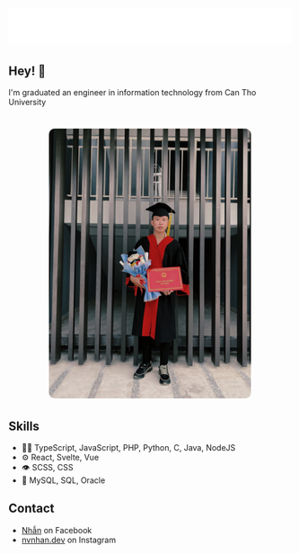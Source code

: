 <h1 align="center">
  <img src="./name.svg" alt="Nguyễn Văn Nhẫn" />
</h1>

## Hey! 👋

I'm graduated an engineer in information technology from Can Tho University 

<h1 align="center">
   <img src="./i1.jpg" alt="Nguyễn Văn Nhẫn" style="height: 30rem;max-width: 100%;border-radius: 10px;" />
 </h1>

## Skills
- 👨‍💻 TypeScript, JavaScript, PHP, Python, C, Java, NodeJS
- ⚙️ React, Svelte, Vue
- 👁️ SCSS, CSS
- 💽 MySQL, SQL, Oracle

## Contact
- [Nhẫn](https://www.facebook.com/nvnhan.dev) on Facebook
- [nvnhan.dev](https://www.instagram.com/nvnhan.dev/) on Instagram

